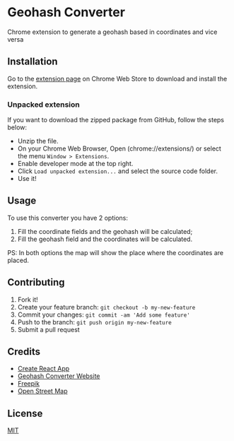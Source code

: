 # Geohash Converter
Chrome extension to generate a geohash based in coordinates and vice versa

## Installation
Go to the [extension page](https://chrome.google.com/webstore/detail/geohash-converter/eldjdjjgeodihnmgembhcojljhinlehj) 
on Chrome Web Store to download and install the extension.

### Unpacked extension
If you want to download the zipped package from GitHub, follow the steps below:
- Unzip the file.
- On your Chrome Web Browser, Open (chrome://extensions/) or select the menu `Window > Extensions`.
- Enable developer mode at the top right.
- Click `Load unpacked extension...` and select the source code folder.
- Use it!

## Usage
To use this converter you have 2 options:
  1. Fill the coordinate fields and the geohash will be calculated;
  2. Fill the geohash field and the coordinates will be calculated.

PS: In both options the map will show the place where the coordinates are placed.

## Contributing
1. Fork it!
2. Create your feature branch: `git checkout -b my-new-feature`
3. Commit your changes: `git commit -am 'Add some feature'`
4. Push to the branch: `git push origin my-new-feature`
5. Submit a pull request

## Credits
  * [Create React App](https://github.com/facebook/create-react-app)
  * [Geohash Converter Website](http://geohash.co/)
  * [Freepik](https://www.freepik.com/?__hstc=57440181.7e77997cccd2700b82ae160b8417ffaf.1560272477995.1560272477995.1560353252453.2&__hssc=57440181.1.1560353252453&__hsfp=2825435680)
  * [Open Street Map](https://www.openstreetmap.org/)

## License

[MIT](./LICENSE)
